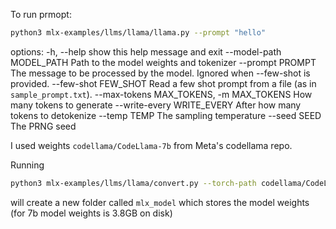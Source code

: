 To run prmopt:
```bash
python3 mlx-examples/llms/llama/llama.py --prompt "hello"
```

options:
  -h, --help            show this help message and exit
  --model-path MODEL_PATH
                        Path to the model weights and tokenizer
  --prompt PROMPT       The message to be processed by the model. Ignored when --few-shot is provided.
  --few-shot FEW_SHOT   Read a few shot prompt from a file (as in `sample_prompt.txt`).
  --max-tokens MAX_TOKENS, -m MAX_TOKENS
                        How many tokens to generate
  --write-every WRITE_EVERY
                        After how many tokens to detokenize
  --temp TEMP           The sampling temperature
  --seed SEED           The PRNG seed

I used weights `codellama/CodeLlama-7b` from Meta's codellama repo.

Running 
```bash
python3 mlx-examples/llms/llama/convert.py --torch-path codellama/CodeLlama-7b -q
```
will create a new folder called `mlx_model` which stores the model weights (for 7b model weights is 3.8GB on disk)